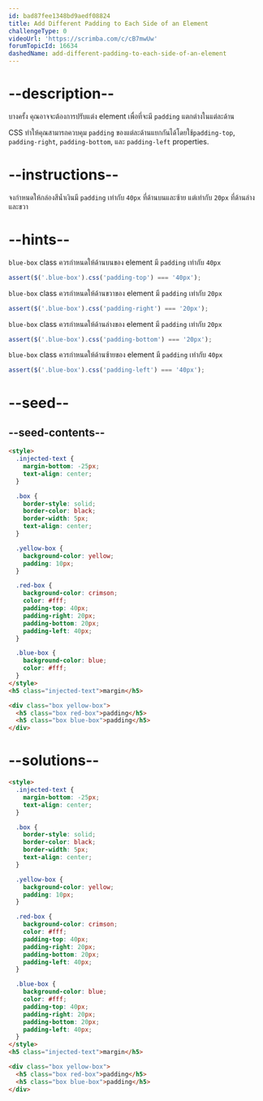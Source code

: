 ```yaml
---
id: bad87fee1348bd9aedf08824
title: Add Different Padding to Each Side of an Element
challengeType: 0
videoUrl: 'https://scrimba.com/c/cB7mwUw'
forumTopicId: 16634
dashedName: add-different-padding-to-each-side-of-an-element
---
```


# --description--

บางครั้ง คุณอาจจะต้องการปรับแต่ง element เพื่อที่จะมี `padding` แตกต่างในแต่ละด้าน

CSS ทำให้คุณสามารถควบคุม `padding` ของแต่ละด้านแยกกันได้โดยใช้`padding-top`, `padding-right`, `padding-bottom`, และ `padding-left` properties.

# --instructions--

จงกำหนดให้กล่องสีน้ำเงินมี `padding` เท่ากับ `40px` ที่ด้านบนและซ้าย แต่เท่ากับ `20px` ที่ด้านล่างและขวา

# --hints--

`blue-box` class ควรกำหนดให้ด้านบนของ element มี `padding` เท่ากับ `40px`

```js
assert($('.blue-box').css('padding-top') === '40px');
```

`blue-box` class ควรกำหนดให้ด้านขวาของ element มี `padding` เท่ากับ `20px`

```js
assert($('.blue-box').css('padding-right') === '20px');
```

`blue-box` class ควรกำหนดให้ด้านล่างของ element มี `padding` เท่ากับ `20px`

```js
assert($('.blue-box').css('padding-bottom') === '20px');
```

`blue-box` class ควรกำหนดให้ด้านซ้ายของ element มี `padding` เท่ากับ `40px`

```js
assert($('.blue-box').css('padding-left') === '40px');
```

# --seed--

## --seed-contents--

```html
<style>
  .injected-text {
    margin-bottom: -25px;
    text-align: center;
  }

  .box {
    border-style: solid;
    border-color: black;
    border-width: 5px;
    text-align: center;
  }

  .yellow-box {
    background-color: yellow;
    padding: 10px;
  }

  .red-box {
    background-color: crimson;
    color: #fff;
    padding-top: 40px;
    padding-right: 20px;
    padding-bottom: 20px;
    padding-left: 40px;
  }

  .blue-box {
    background-color: blue;
    color: #fff;
  }
</style>
<h5 class="injected-text">margin</h5>

<div class="box yellow-box">
  <h5 class="box red-box">padding</h5>
  <h5 class="box blue-box">padding</h5>
</div>
```

# --solutions--

```html
<style>
  .injected-text {
    margin-bottom: -25px;
    text-align: center;
  }

  .box {
    border-style: solid;
    border-color: black;
    border-width: 5px;
    text-align: center;
  }

  .yellow-box {
    background-color: yellow;
    padding: 10px;
  }

  .red-box {
    background-color: crimson;
    color: #fff;
    padding-top: 40px;
    padding-right: 20px;
    padding-bottom: 20px;
    padding-left: 40px;
  }

  .blue-box {
    background-color: blue;
    color: #fff;
    padding-top: 40px;
    padding-right: 20px;
    padding-bottom: 20px;
    padding-left: 40px;
  }
</style>
<h5 class="injected-text">margin</h5>

<div class="box yellow-box">
  <h5 class="box red-box">padding</h5>
  <h5 class="box blue-box">padding</h5>
</div>
```
